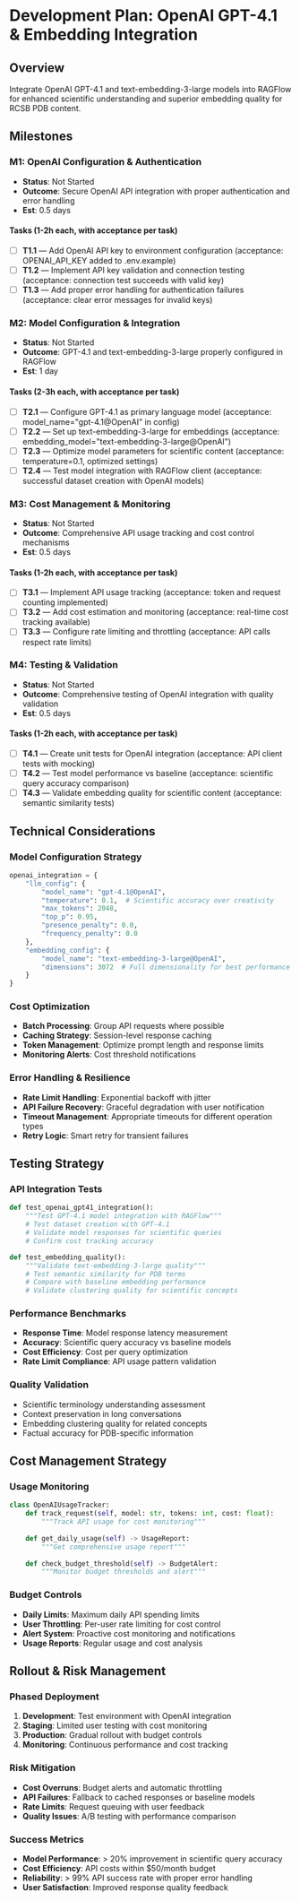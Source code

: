 # Development Plan: OpenAI GPT-4.1 & Embedding Integration

## Overview

Integrate OpenAI GPT-4.1 and text-embedding-3-large models into RAGFlow for enhanced scientific understanding and superior embedding quality for RCSB PDB content.

## Milestones

### M1: OpenAI Configuration & Authentication
- **Status**: Not Started
- **Outcome**: Secure OpenAI API integration with proper authentication and error handling
- **Est**: 0.5 days

#### Tasks (1-2h each, with acceptance per task)
- [ ] **T1.1** — Add OpenAI API key to environment configuration (acceptance: OPENAI_API_KEY added to .env.example)
- [ ] **T1.2** — Implement API key validation and connection testing (acceptance: connection test succeeds with valid key)
- [ ] **T1.3** — Add proper error handling for authentication failures (acceptance: clear error messages for invalid keys)

### M2: Model Configuration & Integration
- **Status**: Not Started
- **Outcome**: GPT-4.1 and text-embedding-3-large properly configured in RAGFlow
- **Est**: 1 day

#### Tasks (2-3h each, with acceptance per task)
- [ ] **T2.1** — Configure GPT-4.1 as primary language model (acceptance: model_name="gpt-4.1@OpenAI" in config)
- [ ] **T2.2** — Set up text-embedding-3-large for embeddings (acceptance: embedding_model="text-embedding-3-large@OpenAI")
- [ ] **T2.3** — Optimize model parameters for scientific content (acceptance: temperature=0.1, optimized settings)
- [ ] **T2.4** — Test model integration with RAGFlow client (acceptance: successful dataset creation with OpenAI models)

### M3: Cost Management & Monitoring
- **Status**: Not Started
- **Outcome**: Comprehensive API usage tracking and cost control mechanisms
- **Est**: 0.5 days

#### Tasks (1-2h each, with acceptance per task)
- [ ] **T3.1** — Implement API usage tracking (acceptance: token and request counting implemented)
- [ ] **T3.2** — Add cost estimation and monitoring (acceptance: real-time cost tracking available)
- [ ] **T3.3** — Configure rate limiting and throttling (acceptance: API calls respect rate limits)

### M4: Testing & Validation
- **Status**: Not Started
- **Outcome**: Comprehensive testing of OpenAI integration with quality validation
- **Est**: 0.5 days

#### Tasks (1-2h each, with acceptance per task)
- [ ] **T4.1** — Create unit tests for OpenAI integration (acceptance: API client tests with mocking)
- [ ] **T4.2** — Test model performance vs baseline (acceptance: scientific query accuracy comparison)
- [ ] **T4.3** — Validate embedding quality for scientific content (acceptance: semantic similarity tests)

## Technical Considerations

### Model Configuration Strategy
```python
openai_integration = {
    "llm_config": {
        "model_name": "gpt-4.1@OpenAI",
        "temperature": 0.1,  # Scientific accuracy over creativity
        "max_tokens": 2048,
        "top_p": 0.95,
        "presence_penalty": 0.0,
        "frequency_penalty": 0.0
    },
    "embedding_config": {
        "model_name": "text-embedding-3-large@OpenAI",
        "dimensions": 3072  # Full dimensionality for best performance
    }
}
```

### Cost Optimization
- **Batch Processing**: Group API requests where possible
- **Caching Strategy**: Session-level response caching
- **Token Management**: Optimize prompt length and response limits
- **Monitoring Alerts**: Cost threshold notifications

### Error Handling & Resilience
- **Rate Limit Handling**: Exponential backoff with jitter
- **API Failure Recovery**: Graceful degradation with user notification
- **Timeout Management**: Appropriate timeouts for different operation types
- **Retry Logic**: Smart retry for transient failures

## Testing Strategy

### API Integration Tests
```python
def test_openai_gpt41_integration():
    """Test GPT-4.1 model integration with RAGFlow"""
    # Test dataset creation with GPT-4.1
    # Validate model responses for scientific queries
    # Confirm cost tracking accuracy

def test_embedding_quality():
    """Validate text-embedding-3-large quality"""
    # Test semantic similarity for PDB terms
    # Compare with baseline embedding performance
    # Validate clustering quality for scientific concepts
```

### Performance Benchmarks
- **Response Time**: Model response latency measurement
- **Accuracy**: Scientific query accuracy vs baseline models  
- **Cost Efficiency**: Cost per query optimization
- **Rate Limit Compliance**: API usage pattern validation

### Quality Validation
- Scientific terminology understanding assessment
- Context preservation in long conversations
- Embedding clustering quality for related concepts
- Factual accuracy for PDB-specific information

## Cost Management Strategy

### Usage Monitoring
```python
class OpenAIUsageTracker:
    def track_request(self, model: str, tokens: int, cost: float):
        """Track API usage for cost monitoring"""
        
    def get_daily_usage(self) -> UsageReport:
        """Get comprehensive usage report"""
        
    def check_budget_threshold(self) -> BudgetAlert:
        """Monitor budget thresholds and alert"""
```

### Budget Controls
- **Daily Limits**: Maximum daily API spending limits
- **User Throttling**: Per-user rate limiting for cost control
- **Alert System**: Proactive cost monitoring and notifications
- **Usage Reports**: Regular usage and cost analysis

## Rollout & Risk Management

### Phased Deployment
1. **Development**: Test environment with OpenAI integration
2. **Staging**: Limited user testing with cost monitoring
3. **Production**: Gradual rollout with budget controls
4. **Monitoring**: Continuous performance and cost tracking

### Risk Mitigation
- **Cost Overruns**: Budget alerts and automatic throttling
- **API Failures**: Fallback to cached responses or baseline models
- **Rate Limits**: Request queuing with user feedback
- **Quality Issues**: A/B testing with performance comparison

### Success Metrics
- **Model Performance**: > 20% improvement in scientific query accuracy
- **Cost Efficiency**: API costs within $50/month budget
- **Reliability**: > 99% API success rate with proper error handling
- **User Satisfaction**: Improved response quality feedback